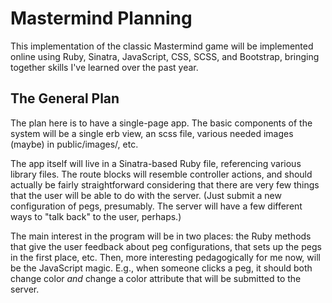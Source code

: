# Mastermind Planning

This implementation of the classic Mastermind game will be implemented online
using Ruby, Sinatra, JavaScript, CSS, SCSS, and Bootstrap, bringing together
skills I've learned over the past year.

## The General Plan

The plan here is to have a single-page app. The basic components of the system
will be a single erb view, an scss file, various needed images (maybe) in
public/images/, etc.

The app itself will live in a Sinatra-based Ruby file, referencing various
library files. The route blocks will resemble controller actions, and should
actually be fairly straightforward considering that there are very few things
that the user will be able to do with the server. (Just submit a new
configuration of pegs, presumably. The server will have a few different ways
to "talk back" to the user, perhaps.)

The main interest in the program will be in two places: the Ruby methods that
give the user feedback about peg configurations, that sets up the pegs in the 
first place, etc. Then, more interesting pedagogically for me now, will be 
the JavaScript magic. E.g., when someone clicks a peg, it should both change
color *and* change a color attribute that will be submitted to the server.
